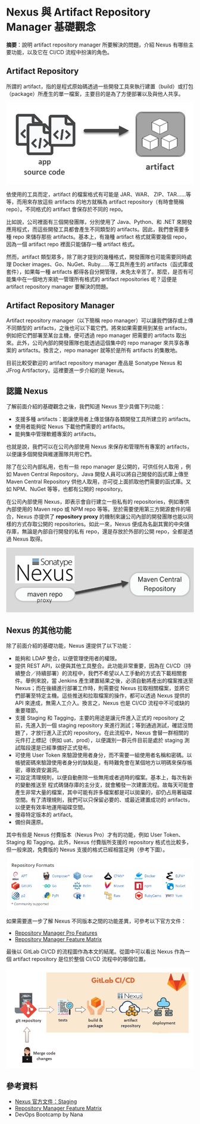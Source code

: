 # Nexus 與 Artifact Repository Manager 基礎觀念

**摘要**：說明 artifact repository manager 所要解決的問題，介紹 Nexus 有哪些主要功能，以及它在 CI/CD 流程中扮演的角色。

## Artifact Repository

所謂的 artifact，指的是程式原始碼透過一些開發工具來執行建置（build）或打包（package）所產生的單一檔案，主要目的是為了方便部署以及與他人共享。

![](source-code-to-artifact.png)

依使用的工具而定，artifact 的檔案格式有可能是 JAR、WAR、 ZIP、TAR……等等，而用來存放這些 artifacts 的地方就稱為 artifact repository（有時會簡稱 repo）。不同格式的 artifact 會保存於不同的 repo。

比如說，公司裡面有三個開發團隊，分別使用了 Java、Python、和 .NET 來開發應用程式，而這些開發工具都會產生不同類型的 artifacts。因此，我們會需要多種 repo 來儲存那些 artifacts。基本上，有幾種 artifact 格式就需要幾個 repo，因為一個 artifact repo 裡面只能儲存一種 artifact 格式。 

然而，artifact 類型眾多，除了剛才提到的幾種格式，開發團隊也可能需要同時處理 Docker images、Go、NuGet、Ruby……等工具所產生的 artifacts（函式庫或套件），如果每一種 artifacts 都得各自分開管理，未免太辛苦了。那麼，是否有可能集中在一個地方來統一管理所有格式的 artifact repositories 呢？這便是 artifact repository manager 要解決的問題。

## Artifact Repository Manager

Artifact repository manager（以下簡稱 repo manager）可以讓我們儲存或上傳不同類型的 artifacts，之後也可以下載它們。將來如果需要用到某些 artifacts，例如把它們部署至某台主機，便可透過 repo manager 把需要的 artifacts 取出來。此外，公司內部的開發團隊也能透過這個集中的 repo manager 來共享各專案的 artifacts。換言之，repo manager 就等於是所有 artifacts 的集散地。

目前比較受歡迎的 artifact repository manager 產品是 Sonatype Nexus 和 JFrog Artifactory。這裡要進一步介紹的是 Nexus。

## 認識 Nexus 

了解前面介紹的基礎觀念之後，我們知道 Nexus 至少具備下列功能：

- 支援多種 artifacts：能讓使用者上傳並儲存各類開發工具所建立的 artifacts。
- 使用者能夠從 Nexus 下載他們需要的 artifacts。
- 能夠集中管理軟體專案的 artifacts。

也就是說，我們可以在公司內部使用 Nexus 來保存和管理所有專案的 artifacts，以便讓多個開發與維運團隊共用它們。

除了在公司內部私用，也有一些 repo manager 是公開的，可供任何人取用 ，例如 Maven Central Repository。Java 開發人員可以將自己開發的函式庫上傳至 Maven Central Repository 供他人取用，亦可從上面抓取他們需要的函式庫。又如 NPM、NuGet  等等，也都有公開的 repository。

在公司內部使用 Nexus，即表示會自行建立一些私有的 repositories，例如專供內部使用的 Maven repo 或 NPM repo 等等。至於需要使用第三方開源套件的場合，Nexus 亦提供了 **repository proxy** 的機制來讓公司內部的開發團隊也能以同樣的方式存取公開的 repositories。如此一來，Nexus 便成為名副其實的中央儲存庫，無論是內部自行開發的私有 repo，還是存放於外部的公開 repo，全都是透過 Nexus 取得。

![](nexus-proxy.png)


## Nexus 的其他功能

除了前面介紹的基礎功能，Nexus 還提供了以下功能：

- 能夠和 LDAP 整合，以便管理使用者的權限。
- 提供 REST API，以便與其他工具整合。此功能非常重要，因為在 CI/CD（持續整合／持續部署）的流程中，我們不希望以人工手動的方式去下載相關套件。舉例來說，當 Jenkins 產生建置結果之後，必須自動將產出的檔案推送至 Nexus；而在後續進行部署工作時，則需要從 Nexus 拉取相關檔案，並將它們部署至特定主機。這些推送和拉取檔案的操作，都可以透過 Nexus 提供的 API 來達成，無需人工介入。換言之，Nexus 也是 CI/CD 流程中不可或缺的重要環節。
- 支援 Staging 和 Tagging，主要的用途是讓元件進入正式的 repository 之前，先進入到一個 staging repository 來進行測試；等到通過測試，確認沒問題了，才放行進入正式的 repository。在此流程中，Nexus 會替一群相關的元件打上標記（例如 uat、prod），以便識別一群元件目前是處於 staging 測試階段還是已經準備好正式發布。
- 可使用 User Token 來驗證使用者身分，而不需要一組使用者名稱和密碼。以帳號密碼來驗證使用者身分的缺點是，有時難免會在某個地方以明碼來保存帳密，導致資安漏洞。
- 可設定清理規則，以便自動刪除一些無用或者過時的檔案。基本上，每次有新的變動推送至 程式碼儲存庫的主分支，就會觸發一次建置流程。故每天可能會產生非常大量的檔案，其中可能有許多檔案都是可以拋棄的，卻仍占用著磁碟空間。有了清理規則，我們可以只保留必要的、或最近建置成功的 artifacts，以便更有效率地運用磁碟空間。
- 搜尋特定版本的 artifact。
- 備份與還原。

其中有些是 Nexus 付費版本（Nexus Pro）才有的功能，例如 User Token、Staging 和 Tagging。此外，Nexus 付費版所支援的 repository 格式也比較多，但一般來說，免費版的 Nexus 支援的格式已經相當足夠（參考下圖）。

![](nexus-repo-formats.png.png)

如果需要進一步了解 Nexus 不同版本之間的功能差異，可參考以下官方文件：

- [Repository Manager Pro Features](https://help.sonatype.com/repomanager3/product-information/repository-manager-pro-features)
- [Repository Manager Feature Matrix](https://help.sonatype.com/repomanager3/product-information/repository-manager-feature-matrix)

最後以 GitLab CI/CD 的流程圖作為本文的結尾。從圖中可以看出 Nexus 作為一個 artifact repository 是位於整個 CI/CD 流程中的哪個位置。

![](nexus-role-in-cicd.png)


## 參考資料

- [Nexus 官方文件：Staging](https://help.sonatype.com/repomanager3/nexus-repository-administration/staging)
- [Repository Manager Feature Matrix](https://help.sonatype.com/repomanager3/product-information/repository-manager-feature-matrix)
- DevOps Bootcamp by Nana